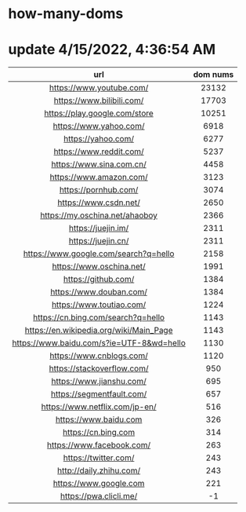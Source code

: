 # how-many-doms

# update 4/15/2022, 4:36:54 AM

url | dom nums
:-: | :-:
https://www.youtube.com/ | 23132
https://www.bilibili.com/ | 17703
https://play.google.com/store | 10251
https://www.yahoo.com/ | 6918
https://yahoo.com/ | 6277
https://www.reddit.com/ | 5237
https://www.sina.com.cn/ | 4458
https://www.amazon.com/ | 3123
https://pornhub.com/ | 3074
https://www.csdn.net/ | 2650
https://my.oschina.net/ahaoboy | 2366
https://juejin.im/ | 2311
https://juejin.cn/ | 2311
https://www.google.com/search?q=hello | 2158
https://www.oschina.net/ | 1991
https://github.com/ | 1384
https://www.douban.com/ | 1384
https://www.toutiao.com/ | 1224
https://cn.bing.com/search?q=hello | 1143
https://en.wikipedia.org/wiki/Main_Page | 1143
https://www.baidu.com/s?ie=UTF-8&wd=hello | 1130
https://www.cnblogs.com/ | 1120
https://stackoverflow.com/ | 950
https://www.jianshu.com/ | 695
https://segmentfault.com/ | 657
https://www.netflix.com/jp-en/ | 516
https://www.baidu.com | 326
https://cn.bing.com | 314
https://www.facebook.com/ | 263
https://twitter.com/ | 243
http://daily.zhihu.com/ | 243
https://www.google.com | 221
https://pwa.clicli.me/ | -1
